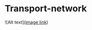 # Transport-network
![Alt text]([image link](https://as1.ftcdn.net/v2/jpg/02/25/81/12/1000_F_225811275_Ls8f2qmTr3h2yIBJX0oDGmyNmlCyQOdc.jpg))
